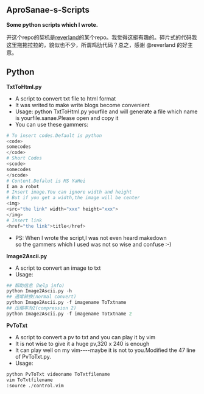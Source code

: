 AproSanae-s-Scripts
-------------------

__Some python scripts which I wrote.__


开这个repo的契机是[reverland](https://github.com/reverland)的某个repo。我觉得这挺有趣的。碎片式的代码我这里拖拖拉拉的，貌似也不少，所谓鸡肋代码？总之，感谢 @reverland 的好主意。

## Python

**TxtToHtml.py**
* A script to convert txt file to html format
* It was writed to make write blogs become convenient
* Usage: python TxtToHtml.py yourfile and will generate a file which name is yourfile.sanae.Please open and copy it
* You can use these gammers:  

```python
# To insert codes.Default is python
<code>
somecodes
</code>
# Short Codes
<scode>
somecodes
</scode>
# Content.Defalut is MS YaHei
I am a robot
# Insert image.You can ignore width and height
# But if you get a width,the image will be center
<img>
<src="the link" width="xxx" height="xxx">
</img>
# Insert link
<href="the link">title</href>
```

* PS: When I wrote the script,I was not even heard makedown  
  so the gammers which I used was not so wise and confuse :-)


**Image2Ascii.py**
* A script to convert an image to txt
* Usage:
```python
## 帮助信息（help info)
python Image2Ascii.py -h
## 通常转换(normal convert)
python Image2Ascii.py -f imagename ToTxtname
## 压缩率为2(compression 2)
python Image2Ascii.py -f imagename Totxtname 2
```

**PvToTxt**
* A script to convert a pv to txt and you can play it by vim
* It is not wise to give it a huge pv,320 x 240 is enough
* It can play well on my vim----maybe it is not to you.Modified the 47 line of PvToTxt.py.
* Usage:
```python
python PvToTxt videoname ToTxtfilename
vim ToTxtfilename
:source ./control.vim
```
